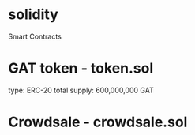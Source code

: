 # solidity
Smart Contracts
# GAT token - token.sol
type: ERC-20
total supply: 600,000,000 GAT
# Crowdsale - crowdsale.sol
